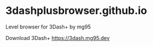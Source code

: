 # 3dashplusbrowser.github.io
Level browser for 3Dash+ by mg95


Download 3Dash+
https://3dash.mg95.dev
